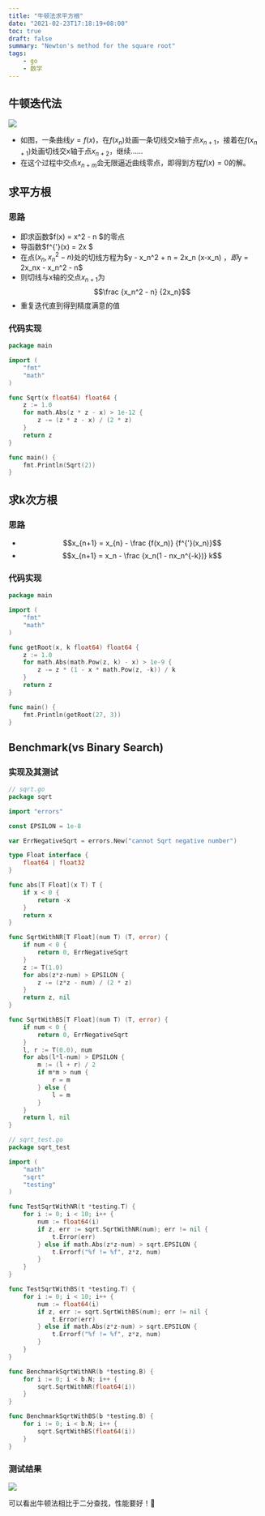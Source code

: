 ```yaml
---
title: "牛顿法求平方根"
date: "2021-02-23T17:18:19+08:00"
toc: true
draft: false
summary: "Newton's method for the square root"
tags:
    - go
    - 数学
---
```


## 牛顿迭代法

![](https://files.catbox.moe/fom22v.png)

- 如图，一条曲线$y=f(x)$，在$f(x_n)$处画一条切线交x轴于点$x_{n+1}$，接着在$f(x_{n+1})$处画切线交x轴于点$x_{n+2}$，继续……
- 在这个过程中交点$x_{n+m}$会无限逼近曲线零点，即得到方程$f(x) = 0$的解。

## 求平方根

### 思路

- 即求函数$f(x) = x^2 - n $的零点
- 导函数$f^{'}(x) = 2x $
- 在点$(x_n, x_n^2-n)$处的切线方程为$y - x_n^2 + n = 2x_n (x-x_n) $，即$y = 2x_nx - x_n^2 - n$
- 则切线与x轴的交点$x_{n+1}$为$$\frac {x_n^2 - n} {2x_n}$$
- 重复迭代直到得到精度满意的值

### 代码实现

```go
package main

import (
	"fmt"
	"math"
)

func Sqrt(x float64) float64 {
	z := 1.0
	for math.Abs(z * z - x) > 1e-12 {
		z -= (z * z - x) / (2 * z)
	}
	return z
}

func main() {
	fmt.Println(Sqrt(2))
}
```

## 求k次方根

### 思路

- $$x_{n+1} = x_{n} - \frac {f(x_n)} {f^{'}(x_n)}$$
- $$x_{n+1} = x_n - \frac {x_n(1 - nx_n^{-k})} k$$

### 代码实现

```go
package main

import (
	"fmt"
	"math"
)

func getRoot(x, k float64) float64 {
	z := 1.0
	for math.Abs(math.Pow(z, k) - x) > 1e-9 {
		z -= z * (1 - x * math.Pow(z, -k)) / k
	}
	return z
}

func main() {
	fmt.Println(getRoot(27, 3))
}
```

## Benchmark(vs Binary Search)

### 实现及其测试

```go
// sqrt.go
package sqrt

import "errors"

const EPSILON = 1e-8

var ErrNegativeSqrt = errors.New("cannot Sqrt negative number")

type Float interface {
	float64 | float32
}

func abs[T Float](x T) T {
	if x < 0 {
		return -x
	}
	return x
}

func SqrtWithNR[T Float](num T) (T, error) {
	if num < 0 {
		return 0, ErrNegativeSqrt
	}
	z := T(1.0)
	for abs(z*z-num) > EPSILON {
		z -= (z*z - num) / (2 * z)
	}
	return z, nil
}

func SqrtWithBS[T Float](num T) (T, error) {
	if num < 0 {
		return 0, ErrNegativeSqrt
	}
	l, r := T(0.0), num
	for abs(l*l-num) > EPSILON {
		m := (l + r) / 2
		if m*m > num {
			r = m
		} else {
			l = m
		}
	}
	return l, nil
}
```

```go
// sqrt_test.go
package sqrt_test

import (
	"math"
	"sqrt"
	"testing"
)

func TestSqrtWithNR(t *testing.T) {
	for i := 0; i < 10; i++ {
		num := float64(i)
		if z, err := sqrt.SqrtWithNR(num); err != nil {
			t.Error(err)
		} else if math.Abs(z*z-num) > sqrt.EPSILON {
			t.Errorf("%f != %f", z*z, num)
		}
	}
}

func TestSqrtWithBS(t *testing.T) {
	for i := 0; i < 10; i++ {
		num := float64(i)
		if z, err := sqrt.SqrtWithBS(num); err != nil {
			t.Error(err)
		} else if math.Abs(z*z-num) > sqrt.EPSILON {
			t.Errorf("%f != %f", z*z, num)
		}
	}
}

func BenchmarkSqrtWithNR(b *testing.B) {
	for i := 0; i < b.N; i++ {
		sqrt.SqrtWithNR(float64(i))
	}
}

func BenchmarkSqrtWithBS(b *testing.B) {
	for i := 0; i < b.N; i++ {
		sqrt.SqrtWithBS(float64(i))
	}
}
```	

### 测试结果

![](https://s2.loli.net/2022/04/21/FjW7XfCuUdV8p4e.png)

可以看出牛顿法相比于二分查找，性能要好！🥰